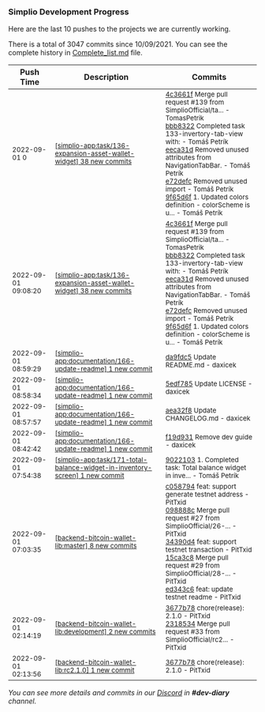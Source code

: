 
### Simplio Development Progress

Here are the last 10 pushes to the projects we are currently working.

There is a total of 3047 commits since 10/09/2021. You can see the complete history in
 [Complete_list.md](Complete_list.md) file.

| Push Time | Description | Commits |
| --- | --- | --- |
| <sub>2022-09-01 0</sub> | <sub>[[simplio-app:task/136\-expansion\-asset\-wallet\-widget] 38 new commits](https://github.com/SimplioOfficial/simplio-app/compare/f201efd8f5ea...d964c69002f3)</sub> | <sub>[4c3661f](https://github.com/SimplioOfficial/simplio-app/commit/4c3661ffbcb9de7f84ce05571689574ba6989e1a) Merge pull request #139 from SimplioOfficial/ta... - TomasPetrik<br>[bbb8322](https://github.com/SimplioOfficial/simplio-app/commit/bbb8322c59184a3373d3eab6cc4639398db0839f) Completed task 133-invertory-tab-view with: - Tomáš Petrík<br>[eeca31d](https://github.com/SimplioOfficial/simplio-app/commit/eeca31dead2b2bc689bbb6f0f713290238406b2d) Removed unused attributes from NavigationTabBar. - Tomáš Petrík<br>[e72defc](https://github.com/SimplioOfficial/simplio-app/commit/e72defcea1bca339b845ec5d9a0c390fd9dc3edd) Removed unused import - Tomáš Petrík<br>[9f65d6f](https://github.com/SimplioOfficial/simplio-app/commit/9f65d6fc33cb0ebf3400e71ec5e66f79293ad6ec) 1. Updated colors definition - colorScheme is u... - Tomáš Petrík</sub> |
| <sub>2022-09-01 09:08:20</sub> | <sub>[[simplio-app:task/136\-expansion\-asset\-wallet\-widget] 38 new commits](https://github.com/SimplioOfficial/simplio-app/compare/f201efd8f5ea...c86cd1b4df10)</sub> | <sub>[4c3661f](https://github.com/SimplioOfficial/simplio-app/commit/4c3661ffbcb9de7f84ce05571689574ba6989e1a) Merge pull request #139 from SimplioOfficial/ta... - TomasPetrik<br>[bbb8322](https://github.com/SimplioOfficial/simplio-app/commit/bbb8322c59184a3373d3eab6cc4639398db0839f) Completed task 133-invertory-tab-view with: - Tomáš Petrík<br>[eeca31d](https://github.com/SimplioOfficial/simplio-app/commit/eeca31dead2b2bc689bbb6f0f713290238406b2d) Removed unused attributes from NavigationTabBar. - Tomáš Petrík<br>[e72defc](https://github.com/SimplioOfficial/simplio-app/commit/e72defcea1bca339b845ec5d9a0c390fd9dc3edd) Removed unused import - Tomáš Petrík<br>[9f65d6f](https://github.com/SimplioOfficial/simplio-app/commit/9f65d6fc33cb0ebf3400e71ec5e66f79293ad6ec) 1. Updated colors definition - colorScheme is u... - Tomáš Petrík</sub> |
| <sub>2022-09-01 08:59:29</sub> | <sub>[[simplio-app:documentation/166\-update\-readme] 1 new commit](https://github.com/SimplioOfficial/simplio-app/commit/da9fdc5f9b4f7eab554971222588ca28532d2aec)</sub> | <sub>[da9fdc5](https://github.com/SimplioOfficial/simplio-app/commit/da9fdc5f9b4f7eab554971222588ca28532d2aec) Update README.md - daxicek</sub> |
| <sub>2022-09-01 08:58:34</sub> | <sub>[[simplio-app:documentation/166\-update\-readme] 1 new commit](https://github.com/SimplioOfficial/simplio-app/commit/5edf7854519ae112cb98cae6131446259fa1e138)</sub> | <sub>[5edf785](https://github.com/SimplioOfficial/simplio-app/commit/5edf7854519ae112cb98cae6131446259fa1e138) Update LICENSE - daxicek</sub> |
| <sub>2022-09-01 08:57:57</sub> | <sub>[[simplio-app:documentation/166\-update\-readme] 1 new commit](https://github.com/SimplioOfficial/simplio-app/commit/aea32f82a9fbda4bae374c0c6790d229dd4b22dc)</sub> | <sub>[aea32f8](https://github.com/SimplioOfficial/simplio-app/commit/aea32f82a9fbda4bae374c0c6790d229dd4b22dc) Update CHANGELOG.md - daxicek</sub> |
| <sub>2022-09-01 08:42:42</sub> | <sub>[[simplio-app:documentation/166\-update\-readme] 1 new commit](https://github.com/SimplioOfficial/simplio-app/commit/f19d9315e8b9b71df4a8dfd8d1f0de0f37ba4e90)</sub> | <sub>[f19d931](https://github.com/SimplioOfficial/simplio-app/commit/f19d9315e8b9b71df4a8dfd8d1f0de0f37ba4e90) Remove dev guide - daxicek</sub> |
| <sub>2022-09-01 07:54:38</sub> | <sub>[[simplio-app:task/171\-total\-balance\-widget\-in\-inventory\-screen] 1 new commit](https://github.com/SimplioOfficial/simplio-app/commit/902210377e11ccf7d0d30af5ec6416b2dc28e6e3)</sub> | <sub>[9022103](https://github.com/SimplioOfficial/simplio-app/commit/902210377e11ccf7d0d30af5ec6416b2dc28e6e3) 1. Completed task: Total balance widget in inve... - Tomáš Petrík</sub> |
| <sub>2022-09-01 07:03:35</sub> | <sub>[[backend-bitcoin-wallet-lib:master] 8 new commits](https://github.com/SimplioOfficial/backend-bitcoin-wallet-lib/compare/cb5481368ac8...4c882f55c43f)</sub> | <sub>[c058794](https://github.com/SimplioOfficial/backend-bitcoin-wallet-lib/commit/c05879421cf22e28958b77cae4f50a12a3fe19e9) feat: support generate testnet address - PitTxid<br>[098888c](https://github.com/SimplioOfficial/backend-bitcoin-wallet-lib/commit/098888c8d55a7e14d94289efe6c19ba83cb7a96c) Merge pull request #27 from SimplioOfficial/26-... - PitTxid<br>[34390d4](https://github.com/SimplioOfficial/backend-bitcoin-wallet-lib/commit/34390d4743c6a3e94cfe03e2ae4397a4141c3f3d) feat: support testnet transaction - PitTxid<br>[15ca3c8](https://github.com/SimplioOfficial/backend-bitcoin-wallet-lib/commit/15ca3c8c1937b05ff2186dca6cb3acdfda729ff0) Merge pull request #29 from SimplioOfficial/28-... - PitTxid<br>[ed343c6](https://github.com/SimplioOfficial/backend-bitcoin-wallet-lib/commit/ed343c62df1080a5fd44f08dd73ef25745246da3) feat: update testnet readme - PitTxid</sub> |
| <sub>2022-09-01 02:14:19</sub> | <sub>[[backend-bitcoin-wallet-lib:development] 2 new commits](https://github.com/SimplioOfficial/backend-bitcoin-wallet-lib/compare/39f6bae7c07b...231853415c25)</sub> | <sub>[3677b78](https://github.com/SimplioOfficial/backend-bitcoin-wallet-lib/commit/3677b78159c7096974834961b7245dbc9258fc88) chore(release): 2.1.0 - PitTxid<br>[2318534](https://github.com/SimplioOfficial/backend-bitcoin-wallet-lib/commit/231853415c252fbe4b5efee26afd51f15f3038f2) Merge pull request #33 from SimplioOfficial/rc2... - PitTxid</sub> |
| <sub>2022-09-01 02:13:56</sub> | <sub>[[backend-bitcoin-wallet-lib:rc2\.1\.0] 1 new commit](https://github.com/SimplioOfficial/backend-bitcoin-wallet-lib/commit/3677b78159c7096974834961b7245dbc9258fc88)</sub> | <sub>[3677b78](https://github.com/SimplioOfficial/backend-bitcoin-wallet-lib/commit/3677b78159c7096974834961b7245dbc9258fc88) chore(release): 2.1.0 - PitTxid</sub> |

_You can see more details and commits in our [Discord](https://discord.gg/aKhjuwZmdP) in **#dev-diary** channel._
